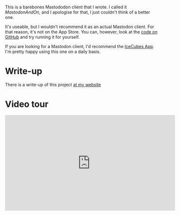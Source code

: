 This is a barebones Mastododon client that I wrote. I called it *MastodonAndOn,* and I apologise for that, I just couldn't think of a better one.

It's useable, but I wouldn't recommend it as an actual Mastodon client. For that reason, it's not on the App Store. You can, however, look at the [code on GitHub](https://github.com/nathanwale/MastodonAndOn) and try running it for yourself. 

If you are looking for a Mastodon client, I'd recommend the [IceCubes App](https://github.com/Dimillian/IceCubesApp). I'm pretty happy using this one on a daily basis.

# Write-up
There is a write-up of this project [at my website](https://looploopbreak.netlify.app/posts/mastodon-client/)

# Video tour
<iframe width="560" height="315" src="https://www.youtube.com/embed/nwX7kLQ9nus?si=RZfRq4OuFN84MAu2" title="YouTube video player" frameborder="0" allow="accelerometer; autoplay; clipboard-write; encrypted-media; gyroscope; picture-in-picture; web-share" referrerpolicy="strict-origin-when-cross-origin" allowfullscreen></iframe>
